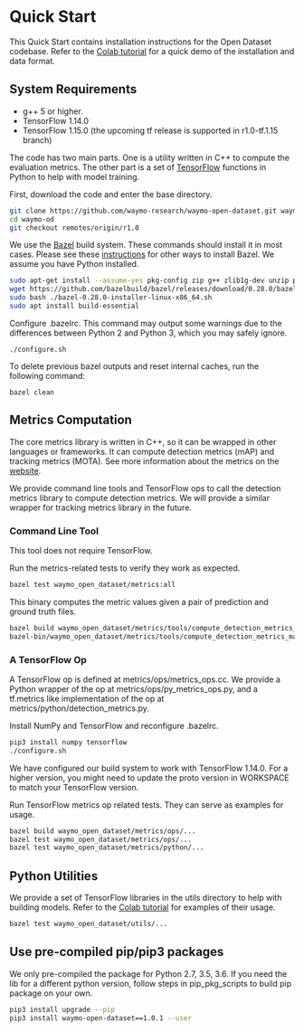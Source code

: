 # Quick Start

This Quick Start contains installation instructions for the Open Dataset codebase. Refer to the [Colab tutorial](https://colab.sandbox.google.com/github/waymo-research/waymo-open-dataset/blob/master/tutorial/tutorial.ipynb) for a quick demo of the installation and data format.

## System Requirements
* g++ 5 or higher.
* TensorFlow 1.14.0
* TensorFlow 1.15.0 (the upcoming tf release is supported in r1.0-tf.1.15
  branch)

The code has two main parts. One is a utility written in C++ to compute the evaluation metrics. The other part is a set of [TensorFlow](https://www.tensorflow.org/) functions in Python to help with model training.

First, download the code and enter the base directory.
``` bash
git clone https://github.com/waymo-research/waymo-open-dataset.git waymo-od
cd waymo-od
git checkout remotes/origin/r1.0
```

We use the [Bazel](https://www.bazel.build/) build system. These commands should
install it in most cases. Please see these
[instructions](https://docs.bazel.build/versions/master/install.html) for other
ways to install Bazel. We assume you have Python installed.
``` bash
sudo apt-get install --assume-yes pkg-config zip g++ zlib1g-dev unzip python3 python3-pip
wget https://github.com/bazelbuild/bazel/releases/download/0.28.0/bazel-0.28.0-installer-linux-x86_64.sh
sudo bash ./bazel-0.28.0-installer-linux-x86_64.sh
sudo apt install build-essential
```

Configure .bazelrc. This command may output some warnings due to the differences
between Python 2 and Python 3, which you may safely ignore.
```
./configure.sh
```

To delete previous bazel outputs and reset internal caches, run the following
command:
```
bazel clean
```

## Metrics Computation
The core metrics library is written in C++, so it can be wrapped in
other languages or frameworks. It can compute detection metrics (mAP) and
tracking metrics (MOTA). See more information about the metrics on the
[website](https://waymo.com/open/next/).

We provide command line tools and TensorFlow ops to call the detection metrics
library to compute detection metrics. We will provide a similar wrapper for
tracking metrics library in the future.

### Command Line Tool
This tool does not require TensorFlow.

Run the metrics-related tests to verify they work as expected.

``` bash
bazel test waymo_open_dataset/metrics:all
```

This binary computes the metric values given a pair of prediction and
ground truth files.
``` bash
bazel build waymo_open_dataset/metrics/tools/compute_detection_metrics_main
bazel-bin/waymo_open_dataset/metrics/tools/compute_detection_metrics_main waymo_open_dataset/metrics/tools/fake_predictions.bin  waymo_open_dataset/metrics/tools/fake_ground_truths.bin
```

### A TensorFlow Op
A TensorFlow op is defined at metrics/ops/metrics_ops.cc. We provide a
Python wrapper of the op at metrics/ops/py_metrics_ops.py, and a tf.metrics
like implementation of the op at metrics/python/detection_metrics.py.

Install NumPy and TensorFlow and reconfigure .bazelrc.
``` bash
pip3 install numpy tensorflow
./configure.sh
```

We have configured our build system to work with TensorFlow 1.14.0. For a higher
version, you might need to update the proto version in WORKSPACE to match
your TensorFlow version.

Run TensorFlow metrics op related tests. They can serve as examples for usage.
``` bash
bazel build waymo_open_dataset/metrics/ops/...
bazel test waymo_open_dataset/metrics/ops/...
bazel test waymo_open_dataset/metrics/python/...
```

## Python Utilities

We provide a set of TensorFlow libraries in the utils directory to help with building models. Refer to the [Colab tutorial](https://colab.sandbox.google.com/github/waymo-research/waymo-open-dataset/blob/master/tutorial/tutorial.ipynb)
for examples of their usage.

``` bash
bazel test waymo_open_dataset/utils/...
```

## Use pre-compiled pip/pip3 packages
We only pre-compiled the package for Python 2.7, 3.5, 3.6. If you need the
lib for a different python version, follow steps in pip_pkg_scripts to build pip
package on your own.
``` bash
pip3 install upgrade --pip
pip3 install waymo-open-dataset==1.0.1 --user
```

